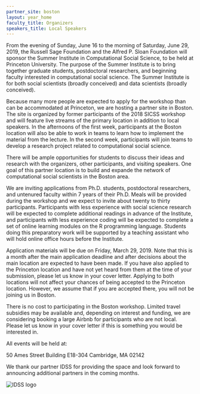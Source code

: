 ```yaml
---
partner_site: boston
layout: year_home
faculty_title: Organizers
speakers_title: Local Speakers
---
```


From the evening of Sunday, June 16 to the morning of Saturday, June 29, 2019, the Russell Sage Foundation and the Alfred P. Sloan Foundation will sponsor the Summer Institute in Computational Social Science, to be held at Princeton University. The purpose of the Summer Institute is to bring together graduate students, postdoctoral researchers, and beginning faculty interested in computational social science. The Summer Institute is for both social scientists (broadly conceived) and data scientists (broadly conceived). 

Because many more people are expected to apply for the workshop than can be accommodated at Princeton, we are hosting a partner site in Boston. The site is organized by former participants of the 2018 SICSS workshop and will feature live streams of the primary location in addition to local speakers. In the afternoons of the first week, participants at the Boston location will also be able to work in teams to learn how to implement the material from the lecture. In the second week, participants will join teams to develop a research project related to computational social science.

There will be ample opportunities for students to discuss their ideas and research with the organizers, other participants, and visiting speakers. One goal of this partner location is to build and expande the network of computational social scientists in the Boston area.

We are inviting applications from Ph.D. students, postdoctoral researchers, and untenured faculty within 7 years of their Ph.D. Meals will be provided during the workshop and we expect to invite about twenty to thirty participants. Participants with less experience with social science research will be expected to complete additional readings in advance of the Institute, and participants with less experience coding will be expected to complete a set of online learning modules on the R programming language. Students doing this preparatory work will be supported by a teaching assistant who will hold online office hours before the Institute.

Application materials will be due on Friday, March 29, 2019. Note that this is a month after the main application deadline and after decisions about the main location are expected to have been made. If you have also applied to the Princeton location and have not yet heard from them at the time of your submission, please let us know in your cover letter. Applying to both locations will not affect your chances of being accepted to the Princeton location. However, we assume that if you are accepted there, you will not be joining us in Boston.

There is no cost to participating in the Boston workshop. Limited travel subsidies may be available and, depending on interest and funding, we are considering booking a large Airbnb for participants who are not local. Please let us know in your cover letter if this is something you would be interested in.

All events will be held at:

50 Ames Street
Building E18-304
Cambridge, MA 02142

We thank our partner IDSS for providing the space and look forward to announcing additional partners in the coming months.

<img class="img-responsive" alt="IDSS logo" src="{{ site.baseurl }}{% link 2019/boston/images/idss_logo.jpg %}">